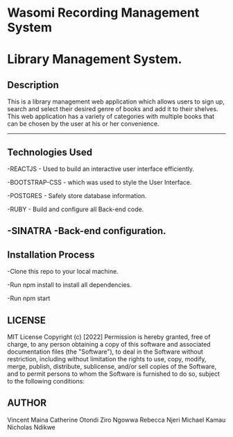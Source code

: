 # Wasomi Recording Management System
# Library Management System.
##  Description

This is a library management web application which allows users to sign up, search and select their desired genre of books and add it to their shelves. This web application has a variety of categories with multiple books that can be chosen by the user at his or her convenience. 

---
## Technologies Used

-REACTJS - Used to build an interactive user interface efficiently.

-BOOTSTRAP-CSS - which was used to style the User Interface.

-POSTGRES - Safely store database information.

-RUBY - Build and configure all Back-end code.

-SINATRA -Back-end configuration.
---

## Installation Process
-Clone this repo to your local machine.

-Run npm install to install all dependencies.

-Run npm start

## LICENSE

MIT License
Copyright (c) [2022] 
Permission is hereby granted, free of charge, to any person obtaining a copy of this software and associated documentation files (the "Software"), to deal in the Software without restriction, including without limitation the rights to use, copy, modify, merge, publish, distribute, sublicense, and/or sell copies of the Software, and to permit persons to whom the Software is furnished to do so, subject to the following conditions:

## AUTHOR

Vincent Maina
Catherine Otondi
Ziro Ngowwa
Rebecca Njeri
Michael Kamau
Nicholas Ndikwe